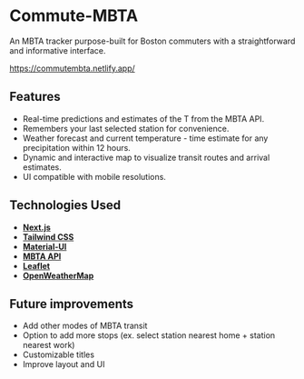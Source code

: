 # Commute-MBTA



An MBTA tracker purpose-built for Boston commuters with a straightforward and informative interface.

https://commutembta.netlify.app/

## Features
- Real-time predictions and estimates of the T from the MBTA API.
- Remembers your last selected station for convenience.  
- Weather forecast and current temperature - time estimate for any precipitation within 12 hours.
- Dynamic and interactive map to visualize transit routes and arrival estimates.
- UI compatible with mobile resolutions.

## Technologies Used
- [**Next.js**](https://nextjs.org/)
- [**Tailwind CSS**](https://tailwindcss.com/)
- [**Material-UI**](https://mui.com/)
- [**MBTA API**](https://api-v3.mbta.com/)
- [**Leaflet**](https://leafletjs.com/)
- [**OpenWeatherMap**](https://openweathermap.org/)

## Future improvements
- Add other modes of MBTA transit
- Option to add more stops (ex. select station nearest home + station nearest work)
- Customizable titles
- Improve layout and UI
